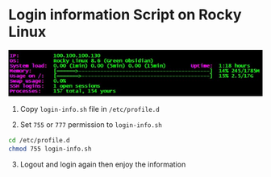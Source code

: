 # Login information Script on Rocky Linux

<img src="Login-info-RockyLinux.jpg">

1. Copy `login-info.sh` file in `/etc/profile.d`

2. Set `755` or `777` permission to `login-info.sh`
```bash script
cd /etc/profile.d
chmod 755 login-info.sh

```
3. Logout and login again then enjoy the information